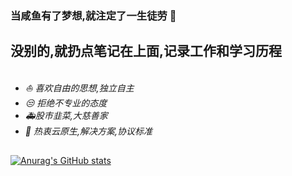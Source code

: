 ### 当咸鱼有了梦想,就注定了一生徒劳 👋
##
## 没别的,就扔点笔记在上面,记录工作和学习历程
##
- *:sailboat: 喜欢自由的思想,独立自主*
- *:unamused: 拒绝不专业的态度*
- *:ambulance:股市韭菜,大慈善家*
- *:bookmark: 热衷云原生,解决方案,协议标准*
##
##
##
[![Anurag's GitHub stats](https://github-readme-stats.vercel.app/api?username=yang0009&show_icons=true&theme=radical)](https://github.com/yang0009/github-readme-stats)
